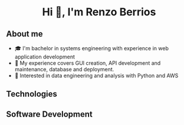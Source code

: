 <h1 align="center">Hi 👋, I'm Renzo Berrios</h1>
<p align='center'>
</p>

<h2>About me</h2>
<p align='center'>
</p>
<ul>
  <li> 🎓 I'm bachelor in systems engineering with experience in web application development </li>
  <li> 💬 My experience covers GUI creation, API development and maintenance, database and deployment. </li>
  <li> 🚩 Interested in data engineering and analysis with Python and AWS </li>
</ul>

<h2>Technologies</h2>
<p align='center'>
</p>
<h2>Software Development</h2>
<p align='center'>
</p>
<!--
**renbt30/renbt30** is a ✨ _special_ ✨ repository because its `README.md` (this file) appears on your GitHub profile.

[![renbt30's GitHub stats](https://github-readme-stats.vercel.app/api?username=renbt30&show_icons=true&theme=radical)]

Here are some ideas to get you started:

- 🔭 I’m currently working on ...
- 🌱 I’m currently learning ...
- 👯 I’m looking to collaborate on ...
- 🤔 I’m looking for help with ...
- 💬 Ask me about ...
- 📫 How to reach me: ...
- 😄 Pronouns: ...
- ⚡ Fun fact: ...
-->
